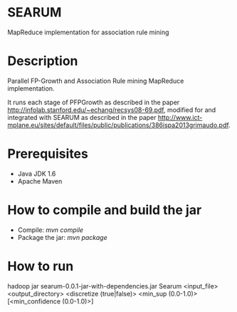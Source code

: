 SEARUM
======

MapReduce implementation for association rule mining

Description
===========
Parallel FP-Growth and Association Rule mining MapReduce implementation. 

It runs each stage of PFPGrowth as described in the paper http://infolab.stanford.edu/~echang/recsys08-69.pdf, modified for and integrated with SEARUM as described in the paper http://www.ict-mplane.eu/sites/default/files/public/publications/386ispa2013grimaudo.pdf.

Prerequisites
=============
- Java JDK 1.6
- Apache Maven

How to compile and build the jar
================================
- Compile: *mvn compile*
- Package the jar: *mvn package*

How to run
==========
hadoop jar searum-0.0.1-jar-with-dependencies.jar Searum \<input\_file\> \<output\_directory\> \<discretize (true|false)\> \<min_sup (0.0\-1.0)\> [\<min\_confidence (0.0\-1.0)\>]
